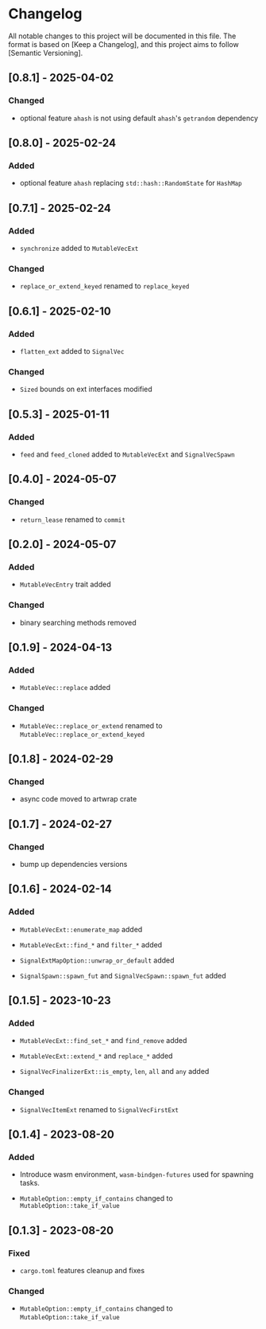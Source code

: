 # Changelog

All notable changes to this project will be documented in this file. The
format is based on [Keep a Changelog], and this project aims to follow
[Semantic Versioning].

## [0.8.1] - 2025-04-02

### Changed

- optional feature `ahash` is not using default `ahash`'s `getrandom` dependency

## [0.8.0] - 2025-02-24

### Added

- optional feature `ahash` replacing `std::hash::RandomState` for `HashMap`

## [0.7.1] - 2025-02-24

### Added

- `synchronize` added to `MutableVecExt`

### Changed

- `replace_or_extend_keyed` renamed to `replace_keyed`

## [0.6.1] - 2025-02-10

### Added

- `flatten_ext` added to `SignalVec`

### Changed

- `Sized` bounds on ext interfaces modified

## [0.5.3] - 2025-01-11

### Added

- `feed` and `feed_cloned` added to `MutableVecExt` and `SignalVecSpawn`

## [0.4.0] - 2024-05-07

### Changed

- `return_lease` renamed to `commit`

## [0.2.0] - 2024-05-07

### Added

- `MutableVecEntry` trait added

### Changed

- binary searching methods removed

## [0.1.9] - 2024-04-13

### Added

- `MutableVec::replace` added

### Changed

- `MutableVec::replace_or_extend` renamed to `MutableVec::replace_or_extend_keyed`

## [0.1.8] - 2024-02-29

### Changed

- async code moved to artwrap crate

## [0.1.7] - 2024-02-27

### Changed

- bump up dependencies versions

## [0.1.6] - 2024-02-14

### Added

- `MutableVecExt::enumerate_map` added

- `MutableVecExt::find_*` and `filter_*` added

- `SignalExtMapOption::unwrap_or_default` added

- `SignalSpawn::spawn_fut` and `SignalVecSpawn::spawn_fut` added

## [0.1.5] - 2023-10-23

### Added

- `MutableVecExt::find_set_*` and `find_remove` added

- `MutableVecExt::extend_*` and `replace_*` added

- `SignalVecFinalizerExt::is_empty`, `len`, `all` and `any` added

### Changed

- `SignalVecItemExt` renamed to `SignalVecFirstExt`

## [0.1.4] - 2023-08-20

### Added

- Introduce wasm environment, `wasm-bindgen-futures` used for spawning tasks.

- `MutableOption::empty_if_contains` changed to `MutableOption::take_if_value`

## [0.1.3] - 2023-08-20

### Fixed

- `cargo.toml` features cleanup and fixes

### Changed

- `MutableOption::empty_if_contains` changed to `MutableOption::take_if_value`
